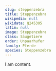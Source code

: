 ```yaml
---
slug: steppenzebra
title: Steppenzebra
wikipedia: null
wikidata: Q245305
latin: null
image: Steppenzebra
class: Säugetiere
order: Unpaarhufer
family: Pferde
species: Steppenzebra
---
```


I am content.
